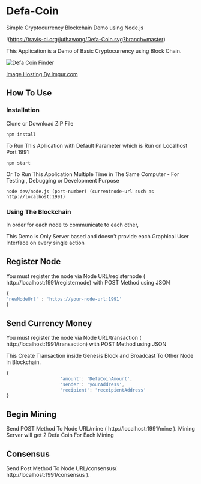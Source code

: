 # Defa-Coin
Simple Cryptocurrency Blockchain Demo using  Node.js

!(https://travis-ci.org/juthawong/Defa-Coin.svg?branch=master)

This Application is a Demo of Basic Cryptocurrency using Block Chain.

![Defa Coin Finder](https://i.imgur.com/19YBd0O.png)

[Image Hosting By Imgur.com](https://imgur.com)

## How To Use 
### Installation

Clone or Download ZIP File

```console
npm install
```

To Run This Apllication with Default Parameter which is Run on Localhost Port 1991

```console
npm start
```

Or To Run This Application Multiple Time in The Same Computer - For Testing , Debugging or Development Purpose

```console
node dev/node.js (port-number) (currentnode-url such as http://localhost:1991)
```

### Using The Blockchain

In order for each node to communicate to each other, 

This Demo is Only Server based and doesn't provide each Graphical User Interface on every single action

## Register Node

You must register the node via Node URL/registernode ( http://localhost:1991/registernode) with POST Method using JSON 
```javascript
{
'newNodeUrl' : 'https://your-node-url:1991'
}
```

## Send Currency Money

You must register the node via Node URL/transaction ( http://localhost:1991/transaction) with POST Method using JSON 

This Create Transaction inside Genesis Block and Broadcast To Other Node in Blockchain.

```javascript
{
                    'amount': 'DefaCoinAmount',
                    'sender': 'yourAddress',
                    'recipient': 'receipientAddress'
}
```

## Begin Mining

Send POST Method To Node URL/mine ( http://localhost:1991/mine ). Mining Server will get 2 Defa Coin For Each Mining


## Consensus

Send Post Method To Node URL/consensus( http://localhost:1991/consensus ).

